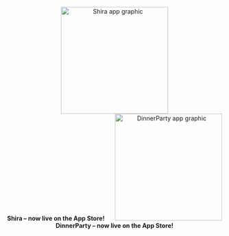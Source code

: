 <p align="center">
  <span>
    <img src="https://github.com/user-attachments/assets/1b51be2f-c30c-4143-ad44-f9ef2aa3276a" width="250" alt="Shira app graphic" />
    <br />
    <strong>Shira – now live on the App Store!</strong>
  </span>
  &nbsp;&nbsp;&nbsp;&nbsp;
  <span>
    <img src="https://github.com/user-attachments/assets/7f57b553-e4b8-4b4f-b113-2da389e696d8" width="250" alt="DinnerParty app graphic" />
    <br />
    <strong>DinnerParty – now live on the App Store!</strong>
  </span>
</p>
